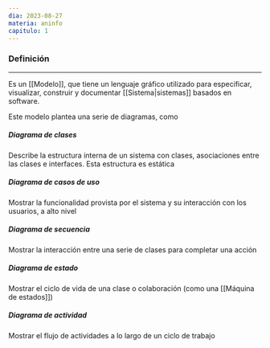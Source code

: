 ```yaml
---
dia: 2023-08-27
materia: aninfo
capitulo: 1
---
```

### Definición
---
Es un [[Modelo]], que tiene un lenguaje gráfico utilizado para especificar, visualizar, construir y documentar [[Sistema|sistemas]] basados en software. 

Este modelo plantea una serie de diagramas, como 

##### Diagrama de clases
Describe la estructura interna de un sistema con clases, asociaciones entre las clases e interfaces. Esta estructura es estática

##### Diagrama de casos de uso
Mostrar la funcionalidad provista por el sistema y su interacción con los usuarios, a alto nivel

##### Diagrama de secuencia
Mostrar la interacción entre una serie de clases para completar una acción

##### Diagrama de estado
Mostrar el ciclo de vida de una clase o colaboración (como una [[Máquina de estados]])

##### Diagrama de actividad
Mostrar el flujo de actividades a lo largo de un ciclo de trabajo
